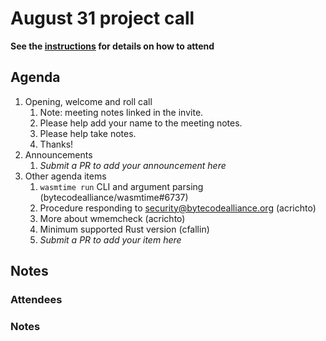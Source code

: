 # August 31 project call

**See the [instructions](../README.md) for details on how to attend**

## Agenda

1. Opening, welcome and roll call
    1. Note: meeting notes linked in the invite.
    1. Please help add your name to the meeting notes.
    1. Please help take notes.
    1. Thanks!
1. Announcements
    1. _Submit a PR to add your announcement here_
1. Other agenda items
    1. `wasmtime run` CLI and argument parsing (bytecodealliance/wasmtime#6737)
    2. Procedure responding to security@bytecodealliance.org (acrichto)
    3. More about wmemcheck (acrichto)
    4. Minimum supported Rust version (cfallin)
    1. _Submit a PR to add your item here_


## Notes

### Attendees

### Notes
